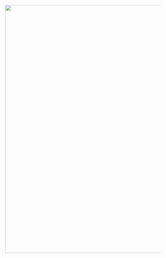 <a href="https://raw.githubusercontent.com/AlmeidaAlin3/MachineLearning/master/ProblemSet3/Exercise4/img/4b.png"><img src="https://raw.githubusercontent.com/AlmeidaAlin3/MachineLearning/master/ProblemSet3/Exercise4/img/4b.png" title="" alt="" width="800"></a>



